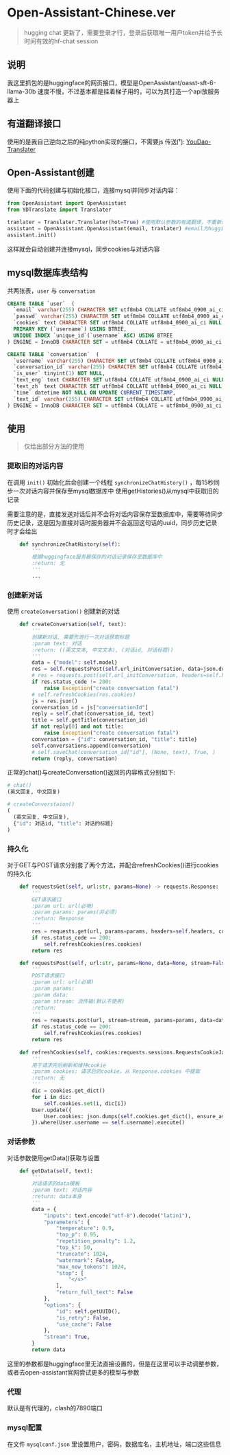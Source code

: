 # Open-Assistant-Chinese.ver

> hugging chat 更新了，需要登录才行，登录后获取唯一用户token并给予长时间有效的hf-chat session

## 说明

我这里抓包的是huggingface的网页接口，模型是OpenAssistant/oasst-sft-6-llama-30b
速度不慢，不过基本都是挂着梯子用的，可以为其打造一个api放服务器上

## 有道翻译接口

使用的是我自己逆向之后的纯python实现的接口，不需要js
传送门: [YouDao-Translater](https://github.com/ogios/YouDao-Translater)

## Open-Assistant创建

使用下面的代码创建与初始化接口，连接mysql并同步对话内容：

```python
from OpenAssistant import OpenAssistant
from YDTranslate import Translater

tranlater = Translater.Translater(hot=True) #使用默认参数的有道翻译，不重新请求key
assistant = OpenAssistant.OpenAssistant(email, tranlater) #email为huggingchat的登录邮箱
assistant.init()
```

这样就会自动创建并连接mysql，同步cookies与对话内容

## mysql数据库表结构

共两张表，`user` 与 `conversation`

```sql
CREATE TABLE `user`  (
  `email` varchar(255) CHARACTER SET utf8mb4 COLLATE utf8mb4_0900_ai_ci NOT NULL,
  `passwd` varchar(255) CHARACTER SET utf8mb4 COLLATE utf8mb4_0900_ai_ci NOT NULL,
  `cookies` text CHARACTER SET utf8mb4 COLLATE utf8mb4_0900_ai_ci NULL,
  PRIMARY KEY (`username`) USING BTREE,
  UNIQUE INDEX `unique_id`(`username` ASC) USING BTREE
) ENGINE = InnoDB CHARACTER SET = utf8mb4 COLLATE = utf8mb4_0900_ai_ci ROW_FORMAT = Dynamic;

CREATE TABLE `conversation`  (
  `username` varchar(255) CHARACTER SET utf8mb4 COLLATE utf8mb4_0900_ai_ci NOT NULL,
  `conversation_id` varchar(255) CHARACTER SET utf8mb4 COLLATE utf8mb4_0900_ai_ci NOT NULL,
  `is_user` tinyint(1) NOT NULL,
  `text_eng` text CHARACTER SET utf8mb4 COLLATE utf8mb4_0900_ai_ci NULL,
  `text_zh` text CHARACTER SET utf8mb4 COLLATE utf8mb4_0900_ai_ci NULL,
  `time` datetime NOT NULL ON UPDATE CURRENT_TIMESTAMP,
  `text_id` varchar(255) CHARACTER SET utf8mb4 COLLATE utf8mb4_0900_ai_ci NULL DEFAULT NULL
) ENGINE = InnoDB CHARACTER SET = utf8mb4 COLLATE = utf8mb4_0900_ai_ci ROW_FORMAT = Dynamic;
```

## 使用

> 仅给出部分方法的使用

### 提取旧的对话内容

在调用 `init()` 初始化后会创建一个线程 `synchronizeChatHistory()` ，每15秒同步一次对话内容并保存至mysql数据库中
使用getHistories()从mysql中获取旧的记录

需要注意的是，直接发送对话后并不会将对话内容保存至数据库中，需要等待同步历史记录，这是因为直接对话时服务器并不会返回这句话的uuid，同步历史记录时才会给出

```python
	def synchronizeChatHistory(self):
		'''
		根据huggingface服务器保存的对话记录保存至数据库中
		:return: 无
		'''
		...
```

### 创建新对话

使用 `createConversation()` 创建新的对话

```python
	def createConversation(self, text):
		'''
		创建新对话, 需要先进行一次对话获取标题
		:param text: 对话
		:return: ((英文文本, 中文文本), (对话id, 对话标题))
		'''
		data = {"model": self.model}
		res = self.requestsPost(self.url_initConversation, data=json.dumps(data))
		# res = requests.post(self.url_initConversation, headers=self.headers, cookies=self.cookies, proxies=self.proxies)
		if res.status_code != 200:
			raise Exception("create conversation fatal")
		# self.refreshCookies(res.cookies)
		js = res.json()
		conversation_id = js["conversationId"]
		reply = self.chat(conversation_id, text)
		title = self.getTitle(conversation_id)
		if not reply[0] and not title:
			raise Exception("create conversation fatal")
		conversation = {"id": conversation_id, "title": title}
		self.conversations.append(conversation)
		# self.saveChat(conversation_id["id"], (None, text), True, )
		return (reply, conversation)
```

正常的chat()与createConversation()返回的内容格式分别如下:

```python
# chat()
(英文回复, 中文回复)

# createConverstaion()
(
  (英文回复, 中文回复),
  {"id": 对话id, "title": 对话的标题}
)
```

### 持久化

对于GET与POST请求分别套了两个方法，并配合refreshCookies()进行cookies的持久化

```python
	def requestsGet(self, url:str, params=None) -> requests.Response:
		'''
		GET请求接口
		:param url: url(必填)
		:param params: params(非必须)
		:return: Response
		'''
		res = requests.get(url, params=params, headers=self.headers, cookies=self.cookies, proxies=self.proxies)
		if res.status_code == 200:
			self.refreshCookies(res.cookies)
		return res

	def requestsPost(self, url:str, params=None, data=None, stream=False) -> requests.Response:
		'''
		POST请求接口
		:param url: url(必填)
		:param params:
		:param data:
		:param stream: 流传输(默认不使用)
		:return:
		'''
		res = requests.post(url, stream=stream, params=params, data=data, headers=self.headers, cookies=self.cookies, proxies=self.proxies)
		if res.status_code == 200:
			self.refreshCookies(res.cookies)
		return res
  
	def refreshCookies(self, cookies:requests.sessions.RequestsCookieJar):
		'''
		用于请求完后刷新和维持cookie
		:param cookies: 请求后的cookie，从 Response.cookies 中提取
		:return: 无
		'''
		dic = cookies.get_dict()
		for i in dic:
			self.cookies.set(i, dic[i])
		User.update({
			User.cookies: json.dumps(self.cookies.get_dict(), ensure_ascii=True)
		}).where(User.username == self.username).execute()
```

### 对话参数

对话参数使用getData()获取与设置

```python
	def getData(self, text):
		'''
		对话请求的data模板
		:param text: 对话内容
		:return: data本身
		'''
		data = {
			"inputs": text.encode("utf-8").decode("latin1"),
			"parameters": {
				"temperature": 0.9,
				"top_p": 0.95,
				"repetition_penalty": 1.2,
				"top_k": 50,
				"truncate": 1024,
				"watermark": False,
				"max_new_tokens": 1024,
				"stop": [
					"</s>"
				],
				"return_full_text": False
			},
			"options": {
				"id": self.getUUID(),
				"is_retry": False,
				"use_cache": False
			},
			"stream": True,
		}
		return data
```

这里的参数都是huggingface里无法直接设置的，但是在这里可以手动调整参数，或者去open-assistant官网尝试更多的模型与参数

### 代理

默认是有代理的，clash的7890端口

### mysql配置

在文件 `mysqlconf.json` 里设置用户，密码，数据库名，主机地址，端口这些信息

